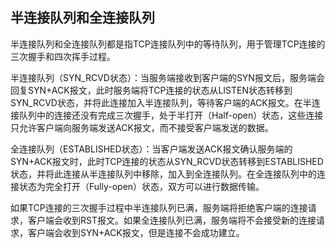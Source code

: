 ## 半连接队列和全连接队列

半连接队列和全连接队列都是指TCP连接队列中的等待队列，用于管理TCP连接的三次握手和四次挥手过程。

半连接队列（SYN_RCVD状态）：当服务端接收到客户端的SYN报文后，服务端会回复SYN+ACK报文，此时服务端将TCP连接的状态从LISTEN状态转移到SYN_RCVD状态，并将此连接加入半连接队列，等待客户端的ACK报文。在半连接队列中的连接还没有完成三次握手，处于半打开（Half-open）状态，这些连接只允许客户端向服务端发送ACK报文，而不接受客户端发送的数据。

全连接队列（ESTABLISHED状态）：当客户端发送ACK报文确认服务端的SYN+ACK报文时，此时TCP连接的状态从SYN_RCVD状态转移到ESTABLISHED状态，并将此连接从半连接队列中移除，加入到全连接队列。在全连接队列中的连接状态为完全打开（Fully-open）状态，双方可以进行数据传输。

如果TCP连接的三次握手过程中半连接队列已满，服务端将拒绝客户端的连接请求，客户端会收到RST报文。如果全连接队列已满，服务端将不会接受新的连接请求，客户端会收到SYN+ACK报文，但是连接不会成功建立。
